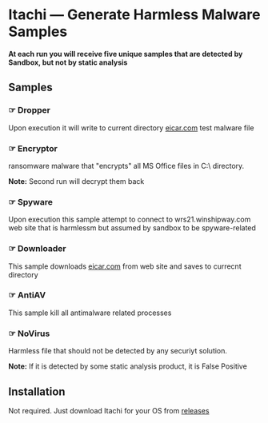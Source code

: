 # Itachi &mdash; Generate Harmless Malware Samples

**At each run you will receive five unique samples that are detected by Sandbox, but not by static analysis**

## Samples

### &#x261E; Dropper

Upon execution it will write to current directory [eicar.com](https://www.eicar.com/download-anti-malware-testfile/) test malware file

### &#x261E; Encryptor

ransomware malware that "encrypts" all MS Office files in C:\ directory.

**Note:** Second run will decrypt them back

### &#x261E; Spyware

Upon execution this sample attempt to connect to wrs21.winshipway.com web site that is harmlessm but assumed by sandbox to be spyware-related

### &#x261E; Downloader

This sample downloads [eicar.com](https://www.eicar.com/download-anti-malware-testfile/) from web site and saves to currecnt directory

### &#x261E; AntiAV

This sample kill all antimalware related processes

 ### &#x261E; NoVirus

Harmless file that should not be detected by any securiyt solution.

**Note:** If it is detected by some static analysis product, it is False Positive

## Installation
Not required. Just download Itachi for your OS from [releases](https://github.com/mpkondrashin/itachi/releases) 

